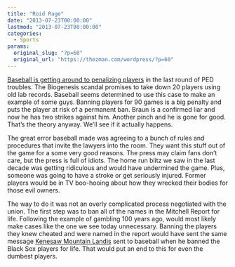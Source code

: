 ```yaml
---
title: "Roid Rage"
date: "2013-07-23T00:00:00"
lastmod: "2013-07-23T00:00:00"
categories:
  - Sports
params:
  original_slug: "?p=60"
  original_url: "https://thezman.com/wordpress/?p=60"
---
```


<a
href="http://espn.go.com/mlb/story/_/id/9500252/ryan-braun-milwaukee-brewers-suspended-remainder-2013-season"
rel="noopener" target="_blank">Baseball is getting around to penalizing
players</a> in the last round of PED troubles. The Biogenesis scandal
promises to take down 20 players using old lab records. Baseball seems
determined to use this case to make an example of some guys. Banning
players for 90 games is a big penalty and puts the player at risk of a
permanent ban. Braun is a confirmed liar and now he has two strikes
against him. Another pinch and he is gone for good. That’s the theory
anyway. We’ll see if it actually happens.

The great error baseball made was agreeing to a bunch of rules and
procedures that invite the lawyers into the room. They want this stuff
out of the game for a some very good reasons. The press may claim fans
don’t care, but the press is full of idiots. The home run blitz we saw
in the last decade was getting ridiculous and would have undermined the
game. Plus, someone was going to have a stroke or get seriously injured.
Former players would be in TV boo-hooing about how they wrecked their
bodies for those evil owners.

The way to do it was not an overly complicated process negotiated with
the union. The first step was to ban all of the names in the Mitchell
Report for life. Following the example of gambling 100 years ago, would
most likely make cases like the one we see today unnecessary. Banning
the players they knew cheated and were named in the report would have
sent the same message
<a href="kenesaw%20mountain%20landis" rel="noopener"
target="_blank">Kenesaw Mountain Landis</a> sent to baseball when he
banned the Black Sox players for life. That would put an end to this for
even the dumbest players.
